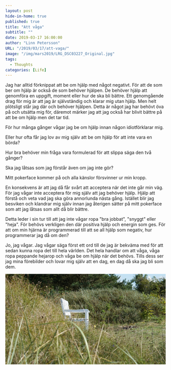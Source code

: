 ```yaml
---
layout: post
hide-in-home: true
published: true
title: "Att våga"
subtitle: ""
date: 2019-03-17 16:00:00
author: "Linn Petersson"
URL: "/2019/03/17/att-vaga/"
image: "/img/mars2019/LRG_DSC03227_Original.jpg"
tags:
  - Thoughts
categories: [Life]
---
```


Jag har alltid förknippat att be om hjälp med något negativt. För att de som ber om hjälp är också de som behöver hjälpen. De behöver hjälp att genomföra en uppgift, moment eller hur de ska bli bättre. Ett genomgående drag för mig är att jag är självständig och klarar mig utan hjälp. Men helt plötsligt står jag där och behöver hjälpen. Detta är något jag har behövt öva på och utsätta mig för, däremot märker jag att jag också har blivit bättre på att be om hjälp men det tar tid.

För hur många gånger vågar jag be om hjälp innan någon idiotförklarar mig.

Eller hur ofta får jag lov av mig själv att be om hjälp för att inte vara en börda?

Hur bra behöver min fråga vara formulerad för att slippa säga den två gånger?

Ska jag låtsas som jag förstår även om jag inte gör?

Mitt pokerface kommer på och alla känslor försvinner ur min kropp.

En konsekvens är att jag då får svårt att acceptera när det inte går min väg. För jag vågar inte acceptera för mig själv att jag behöver hjälp. Hjälp att förstå och veta vad jag ska göra annorlunda nästa gång. Istället blir jag besviken och klandrar mig själv innan jag återigen sätter på mitt pokerface som att jag låtsas som allt då blir bättre.

Detta leder i sin tur till att jag inte vågar ropa "bra jobbat", "snyggt" eller "heja". För behövs verkligen den där positiva hjälp och energin som ges. För att om min hjärna är programmerad till att se all hjälp som negativ, hur programmerar jag då om den?

Jo, jag vågar. Jag vågar säga först ett ord till de jag är bekväma med för att sedan kunna ropa det till hela världen. Det hela handlar om att våga, våga ropa peppande hejarop och våga be om hjälp när det behövs. Tills dess ser jag mina förebilder och lovar mig själv att en dag, en dag då ska jag bli som dem.

![](/img/mars2019/LRG_DSC03227_Original.jpg)
